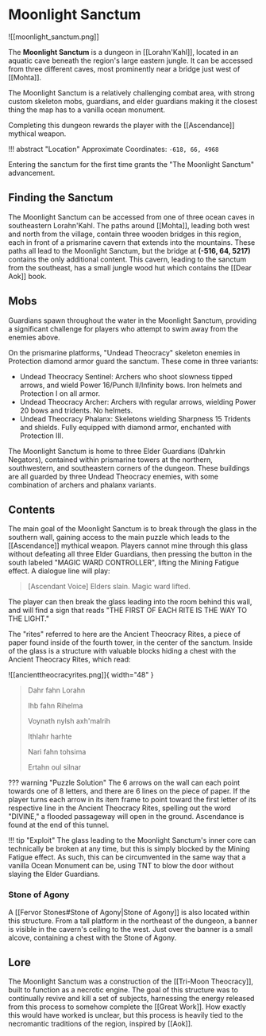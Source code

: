 # Moonlight Sanctum

![[moonlight_sanctum.png]]

The **Moonlight Sanctum** is a dungeon in [[Lorahn'Kahl]], located in an aquatic cave beneath the region's large eastern jungle. It can be accessed from three different caves, most prominently near a bridge just west of [[Mohta]].

The Moonlight Sanctum is a relatively challenging combat area, with strong custom skeleton mobs, guardians, and elder guardians making it the closest thing the map has to a vanilla ocean monument. 

Completing this dungeon rewards the player with the [[Ascendance]] mythical weapon.

!!! abstract "Location"
    Approximate Coordinates: `-618, 66, 4968`

Entering the sanctum for the first time grants the "The Moonlight Sanctum" advancement.

## Finding the Sanctum

The Moonlight Sanctum can be accessed from one of three ocean caves in southeastern Lorahn'Kahl. The paths around [[Mohta]], leading both west and north from the village, contain three wooden bridges in this region, each in front of a prismarine cavern that extends into the mountains. These paths all lead to the Moonlight Sanctum, but the bridge at **(-516, 64, 5217)** contains the only additional content. This cavern, leading to the sanctum from the southeast, has a small jungle wood hut which contains the [[Dear Aok]] book.

## Mobs

Guardians spawn throughout the water in the Moonlight Sanctum, providing a significant challenge for players who attempt to swim away from the enemies above.

On the prismarine platforms, "Undead Theocracy" skeleton enemies in Protection diamond armor guard the sanctum. These come in three variants:

- Undead Theocracy Sentinel: Archers who shoot slowness tipped arrows, and wield Power 16/Punch II/Infinity bows. Iron helmets and Protection I on all armor. <br>
- Undead Theocracy Archer: Archers with regular arrows, wielding Power 20 bows and tridents. No helmets. <br>
- Undead Theocracy Phalanx: Skeletons wielding Sharpness 15 Tridents and shields. Fully equipped with diamond armor, enchanted with Protection III.

The Moonlight Sanctum is home to three Elder Guardians (Dahrkin Negators), contained within prismarine towers at the northern, southwestern, and southeastern corners of the dungeon. These buildings are all guarded by three Undead Theocracy enemies, with some combination of archers and phalanx variants. 

## Contents

The main goal of the Moonlight Sanctum is to break through the glass in the southern wall, gaining access to the main puzzle which leads to the [[Ascendance]] mythical weapon. Players cannot mine through this glass without defeating all three Elder Guardians, then pressing the button in the south labeled "MAGIC WARD CONTROLLER", lifting the Mining Fatigue effect. A dialogue line will play:

> [Ascendant Voice] Elders slain. Magic ward lifted.

The player can then break the glass leading into the room behind this wall, and will find a sign that reads "THE FIRST OF EACH RITE IS THE WAY TO THE LIGHT."

The "rites" referred to here are the Ancient Theocracy Rites, a piece of paper found inside of the fourth tower, in the center of the sanctum. Inside of the glass is a structure with valuable blocks hiding a chest with the Ancient Theocracy Rites, which read:

![[ancienttheocracyrites.png]]{ width="48" }

> Dahr fahn Lorahn
>
> Ihb fahn Rihelma
>
> Voynath nylsh axh'malrih
>
> Ithlahr harhte
>
> Nari fahn tohsima
>
> Ertahn oul silnar

??? warning "Puzzle Solution"
    The 6 arrows on the wall can each point towards one of 8 letters, and there are 6 lines on the piece of paper. If the player turns each arrow in its item frame to point toward the first letter of its respective line in the Ancient Theocracy Rites, spelling out the word "DIVINE," a flooded passageway will open in the ground. Ascendance is found at the end of this tunnel.

!!! tip "Exploit"
    The glass leading to the Moonlight Sanctum's inner core can technically be broken at any time, but this is simply blocked by the Mining Fatigue effect. As such, this can be circumvented in the same way that a vanilla Ocean Monument can be, using TNT to blow the door without slaying the Elder Guardians.

### Stone of Agony

A [[Fervor Stones#Stone of Agony|Stone of Agony]] is also located within this structure. From a tall platform in the northeast of the dungeon, a banner is visible in the cavern's ceiling to the west. Just over the banner is a small alcove, containing a chest with the Stone of Agony.

## Lore

The Moonlight Sanctum was a construction of the [[Tri-Moon Theocracy]], built to function as a necrotic engine. The goal of this structure was to continually revive and kill a set of subjects, harnessing the energy released from this process to somehow complete the [[Great Work]]. How exactly this would have worked is unclear, but this process is heavily tied to the necromantic traditions of the region, inspired by [[Aok]].
